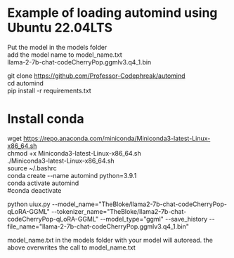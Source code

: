 # Example of loading automind using Ubuntu 22.04LTS<br />
Put the model in the models folder<br />
add the model name to model_name.txt<br />
llama-2-7b-chat-codeCherryPop.ggmlv3.q4_1.bin<br />

git clone https://github.com/Professor-Codephreak/automind<br />
cd automind<br />
pip install -r requirements.txt<br />

# Install conda<br />
wget https://repo.anaconda.com/miniconda/Miniconda3-latest-Linux-x86_64.sh<br />
chmod +x Miniconda3-latest-Linux-x86_64.sh<br />
./Miniconda3-latest-Linux-x86_64.sh<br />
source ~/.bashrc<br />
conda create --name automind python=3.9.1<br />
conda activate automind<br />
#conda deactivate<br />



python uiux.py --model_name="TheBloke/llama2-7b-chat-codeCherryPop-qLoRA-GGML" --tokenizer_name="TheBloke/llama2-7b-chat-codeCherryPop-qLoRA-GGML" --model_type="ggml" --save_history --file_name="llama-2-7b-chat-codeCherryPop.ggmlv3.q4_1.bin"

model_name.txt in the models folder with your model will autoread. the above overwrites the call to model_name.txt
